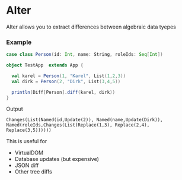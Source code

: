 # Alter

Alter allows you to extract differences between algebraic data tyepes

### Example

```scala
case class Person(id: Int, name: String, roleIds: Seq[Int])

object TestApp  extends App {

  val karel = Person(1, "Karel", List(1,2,3))
  val dirk = Person(2, "Dirk", List(3,4,5))

  println(Diff[Person].diff(karel, dirk))
}
```

Output
```
Changes(List(Named(id,Update(2)), Named(name,Update(Dirk)), Named(roleIds,Changes(List(Replace(1,3), Replace(2,4), Replace(3,5))))))
```

This is useful for

- VirtualDOM
- Database updates (but expensive)
- JSON diff
- Other tree diffs